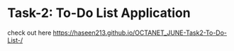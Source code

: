 # Task-2: To-Do List Application

check out here https://haseen213.github.io/OCTANET_JUNE-Task2-To-Do-List-/
